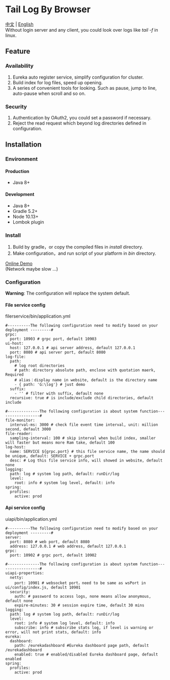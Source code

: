 # Tail Log By Browser
[中文](https://github.com/huangry999/BrowserTailLog/blob/master/README-zh_CN.md) | [English](https://github.com/huangry999/BrowserTailLog)<br/>
Without login server and any client, you could look over logs like *tail -f* in linux.
## Feature

### Availability
1. Eureka auto register service, simplify configuration for cluster.
2. Build index for log files, speed up opening. 
3. A series of convenient tools for looking. Such as pause, jump to line, auto-pause when scroll and so on.

### Security
1. Authentication by OAuth2, you could set a password if necessary.
2. Reject the read request which beyond log directories defined in configuration.

## Installation

### Environment

#### Production
- Java 8+

#### Development
- Java 8+
- Gradle 5.2+
- Node 10.13+
- Lombok plugin

### Install
1. Build by gradle，or copy the compiled files in *install* directory.
2. Make configuration，and run script of your platform in *bin* directory.

[Online Demo](http://www.94hry.tech:10999)
<br/>(Network maybe slow ...)

### Configuration
**Warning**: The configuration will replace the system default.
#### File service config
filerservice/bin/application.yml
```
#----------The following configuration need to modify based on your deployment ---------#
grpc:
  port: 10903 # grpc port, default 10903
ui-host:
  host: 127.0.0.1 # api server address, default 127.0.0.1
  port: 8080 # api server port, default 8080
log-file:
  path:
    # log root directories
    # path: directory absolute path, enclose with quotation maerk, Required
    # alias：display name in website, default is the directory name
    - { path: 'G:\log'} # just demo
  suffix:
    - '' # filter with suffix, default none
  recursive: true # is include/exclude child directories, default include

#--------------The following configuration is about system function------------------#
file-monitor:
  interval-ms: 3000 # check file event time interval, unit: million second, default 3000
file-reader:
  sampling-interval: 100 # skip interval when build index, smaller will faster but means more Ram take, default 100
log-host:
  name: SERVICE ${grpc.port} # this file service name, the name should be unique, default: SERVICE + grpc.port
  desc: # Log this file service info, will showed in website, default none
logging:
  path: log # system log path, default: runDir/log
  level:
    root: info # system log level, default: info
spring:
  profiles:
    active: prod
```
#### Api service config
uiapi/bin/application.yml
```
#----------The following configuration need to modify based on your deployment ---------#
server:
  port: 8080 # web port, default 8080
  address: 127.0.0.1 # web address, default 127.0.0.1
grpc:
  port: 10902 # grpc port, default 10902

#--------------The following configuration is about system function------------------#
uiapi-properties:
  netty:
    port: 10901 # websocket port，need to be same as wsPort in ui/config/index.js, default 10901
  security:
    auth: # password to access logs, none means allow anonymous, default none
    expire-minutes: 30 # session expire time, default 30 mins
logging:
  path: log # system log path, default: runDir/log
  level:
    root: info # system log level, default: info
    subscribe: info # subscribe stats log, if level is warning or error, will not print stats, default: info
eureka:
  dashboard:
    path: /eurekadashboard #Eureka dashboard page path, default /eurekadashboard
    enabled: true # enabled/disabled Eureka dashboard page, default enabled
spring:
  profiles:
    active: prod
```

